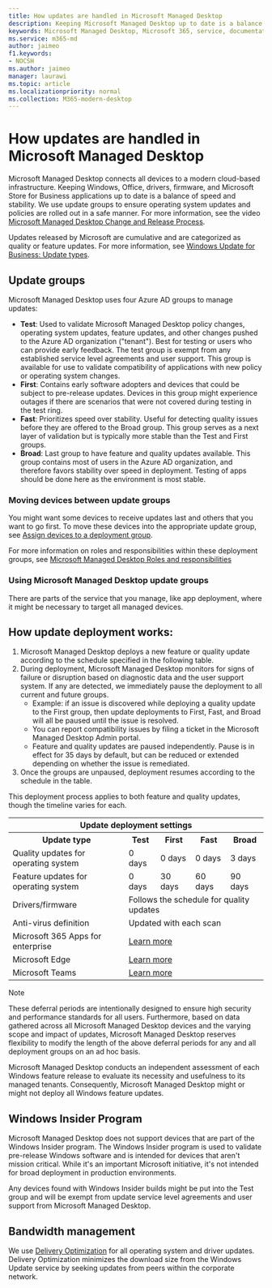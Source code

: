 ```yaml
---
title: How updates are handled in Microsoft Managed Desktop
description: Keeping Microsoft Managed Desktop up to date is a balance of speed and stability.
keywords: Microsoft Managed Desktop, Microsoft 365, service, documentation
ms.service: m365-md
author: jaimeo
f1.keywords:
- NOCSH
ms.author: jaimeo
manager: laurawi
ms.topic: article
ms.localizationpriority: normal
ms.collection: M365-modern-desktop
---
```


# How updates are handled in Microsoft Managed Desktop


<!--This topic is the target for a "Learn more" link in the Admin Portal (aka.ms/update-rings); do not delete.-->

<!--Update management -->

Microsoft Managed Desktop connects all devices to a modern cloud-based infrastructure. Keeping Windows, Office, drivers, firmware, and Microsoft Store for Business applications up to date is a balance of speed and stability. We use update groups to ensure operating system updates and policies are rolled out in a safe manner. For more information, see the video [Microsoft Managed Desktop Change and Release Process](https://www.microsoft.com/videoplayer/embed/RE4mWqP). 

Updates released by Microsoft are cumulative and are categorized as quality or feature updates.
For more information, see [Windows Update for Business: Update types](/windows/deployment/update/waas-manage-updates-wufb#update-types). 

## Update groups


Microsoft Managed Desktop uses four Azure AD groups to manage updates:

- **Test**: Used to validate Microsoft Managed Desktop policy changes, operating system updates, feature updates, and other changes pushed to the Azure AD organization ("tenant"). Best for testing or users who can provide early feedback. The test group is exempt from any established service level agreements and user support. This group is available for use to validate compatibility of applications with new policy or operating system changes.  
- **First**: Contains early software adopters and devices that could be subject to pre-release updates. Devices in this group might experience outages if there are scenarios that were not covered during testing in the test ring.
- **Fast**: Prioritizes speed over stability. Useful for detecting quality issues before they are offered to the Broad group. This group serves as a next layer of validation but is typically more stable than the Test and First groups. 
- **Broad**: Last group to have feature and quality updates available. This group contains most of users in the Azure AD organization, and therefore favors stability over speed in deployment. Testing of apps should be done here as the environment is most stable.

### Moving devices between update groups
You might want some devices to receive updates last and others that you want to go first. To move these devices into the appropriate update group, see [Assign devices to a deployment group](../working-with-managed-desktop/assign-deployment-group.md).

For more information on roles and responsibilities within these deployment groups, see [Microsoft Managed Desktop Roles and responsibilities](../intro/roles-and-responsibilities.md)

### Using Microsoft Managed Desktop update groups 
There are parts of the service that you manage, like app deployment, where it might be necessary to target all managed devices.

## How update deployment works:
1. Microsoft Managed Desktop deploys a new feature or quality update according to the schedule specified in the following table.
2. During deployment, Microsoft Managed Desktop monitors for signs of failure or disruption based on diagnostic data and the user support system. If any are detected, we immediately pause the deployment to all current and future groups.
    - Example: if an issue is discovered while deploying a quality update to the First group, then update deployments to First, Fast, and Broad will all be paused until the issue is resolved.
    - You can report compatibility issues by filing a ticket in the Microsoft Managed Desktop Admin portal.
    - Feature and quality updates are paused independently. Pause is in effect for 35 days by default, but can be reduced or extended depending on whether the issue is remediated.
3. Once the groups are unpaused, deployment resumes according to the schedule in the table.

This deployment process applies to both feature and quality updates, though the timeline varies for each.


<table>
    <tr><th colspan="5">Update deployment settings</th></tr>
    <tr><th>Update type</th><th>Test</th><th>First</th><th>Fast</th><th>Broad</th></tr>
    <tr><td>Quality updates for operating system</td><td>0 days</td><td>0 days</td><td>0 days</td><td>3 days</td></tr>
    <tr><td>Feature updates for operating system</td><td>0 days</td><td>30 days</td><td>60 days</td><td>90 days</td></tr>
    <tr><td>Drivers/firmware</td><td colspan="4">Follows the schedule for quality updates</td></tr>
    <tr><td>Anti-virus definition</td><td colspan="4">Updated with each scan</td></tr>
    <tr><td>Microsoft 365 Apps for enterprise</td><td colspan="4"><a href="/microsoft-365/managed-desktop/get-started/m365-apps#updates-to-microsoft-365-apps">Learn more</a></td></tr>
    <tr><td>Microsoft Edge</td><td colspan="4"><a href="/microsoft-365/managed-desktop/get-started/edge-browser-app#updates-to-microsoft-edge">Learn more</a></td></tr>
    <tr><td>Microsoft Teams</td><td colspan="4"><a href="/microsoft-365/managed-desktop/get-started/teams#updates">Learn more</a></td></tr>
</table>

>[!NOTE]
>These deferral periods are intentionally designed to ensure high security and performance standards for all users. Furthermore, based on data gathered across all Microsoft Managed Desktop devices and the varying scope and impact of updates, Microsoft Managed Desktop reserves flexibility to modify the length of the above deferral periods for any and all deployment groups on an ad hoc basis.
>
>Microsoft Managed Desktop conducts an independent assessment of each Windows feature release to evaluate its necessity and usefulness to its managed tenants. Consequently, Microsoft Managed Desktop might or might not deploy all Windows feature updates. 

## Windows Insider Program

Microsoft Managed Desktop does not support devices that are part of the Windows Insider program. The Windows Insider program is used to validate pre-release Windows software and is intended for devices that aren't mission critical. While it's an important Microsoft initiative, it's not intended for broad deployment in production environments. 

Any devices found with Windows Insider builds might be put into the Test group and will be exempt from update service level agreements and user support from Microsoft Managed Desktop.

## Bandwidth management

We use [Delivery Optimization](/windows/deployment/update/waas-delivery-optimization) for all operating system and driver updates. Delivery Optimization minimizes the download size from the Windows Update service by seeking updates from peers within the corporate network.